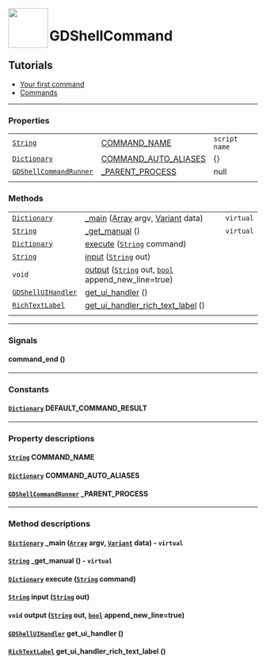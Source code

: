 [link_variant]: https://docs.godotengine.org/en/stable/classes/class_variant.html
[link_bool]: https://docs.godotengine.org/en/latest/classes/class_bool.html
[link_string]: https://docs.godotengine.org/en/latest/classes/class_string.html
[link_array]: https://docs.godotengine.org/en/stable/classes/class_array.html
[link_dictionary]: https://docs.godotengine.org/en/latest/classes/class_dictionary.html
[link_rich_text_label]: https://docs.godotengine.org/en/latest/classes/class_richtextlabel.html
[link_gdshell_command_runner]: https://github.com/Kubulambula/Godot-GDShell/blob/main/addons/gdshell/docs/en/references/gdshell_command_runner.md
[link_gdshell_ui_handler]: https://github.com/Kubulambula/Godot-GDShell/blob/main/addons/gdshell/docs/en/references/gdshell_ui_handler.md

<a href="https://github.com/Kubulambula/Godot-GDShell">
  <img src="https://github.com/Kubulambula/Godot-GDShell/blob/main/addons/gdshell/docs/assets/logo.png" align="left" width="80" height="80">
</a>


# GDShellCommand


## Tutorials
- [Your first command](https://github.com/Kubulambula/Godot-GDShell/blob/main/addons/gdshell/docs/en/getting_started/your_first_command.md)
- [Commands](https://github.com/Kubulambula/Godot-GDShell/blob/main/addons/gdshell/docs/en/tutorials/commands.md)


---


### Properties

| | | |
| --- | --- | --- |
| [`String`][link_string]  | [COMMAND_NAME](#string-command_name)  | `script name` |
| [`Dictionary`][link_dictionary]  | [COMMAND_AUTO_ALIASES](#dictionary-command_auto_aliases)  | {} |
| [`GDShellCommandRunner`][link_gdshell_command_runner] | [\_PARENT_PROCESS](#gdshellcommandrunner-_parent_process) | null |
| | | |


### Methods

| | | |
| --- | --- | --- |
| [`Dictionary`][link_dictionary] | [\_main](#_main) ([Array][link_array] argv, [Variant][link_variant] data) | `virtual` |
| [`String`][link_string] | [\_get_manual](#_get_manual) () | `virtual` |
| [`Dictionary`][link_dictionary] | [execute](#execute) ([`String`][link_string] command) | |
| [`String`][link_string] | [input](#input) ([`String`][link_string] out) | |
| `void` | [output](#output) ([`String`][link_string] out, [`bool`][link_bool] append_new_line=true) | |
| [`GDShellUIHandler`][link_gdshell_ui_handler] | [get_ui_handler](#get_ui_handler) () | |
| [`RichTextLabel`][link_rich_text_label] | [get_ui_handler_rich_text_label](#get_ui_handler_rich_text_label) () | |
| | | |


---


### Signals

#### command_end ()


---


### Constants

#### [`Dictionary`][link_dictionary] DEFAULT_COMMAND_RESULT


---


### Property descriptions

#### [`String`][link_string] COMMAND_NAME

#### [`Dictionary`][link_dictionary] COMMAND_AUTO_ALIASES

#### [`GDShellCommandRunner`][link_gdshell_command_runner] _PARENT_PROCESS


---


### Method descriptions

<span id="_main"><span>
#### [`Dictionary`][link_dictionary] _main ([`Array`][link_array] argv, [`Variant`][link_variant] data) - `virtual`

<span id="_get_manual"><span>
#### [`String`][link_string] _get_manual () - `virtual`

<span id="execute"><span>
#### [`Dictionary`][link_dictionary] execute ([`String`][link_string] command)

<span id="input"><span>
#### [`String`][link_string] input ([`String`][link_string] out)

<span id="output"><span>
#### `void` output ([`String`][link_string] out, [`bool`][link_bool] append_new_line=true)

<span id="get_ui_handler"><span>
#### [`GDShellUIHandler`][link_gdshell_ui_handler] get_ui_handler ()

<span id="get_ui_handler_rich_text_label"><span>
#### [`RichTextLabel`][link_rich_text_label] get_ui_handler_rich_text_label ()
